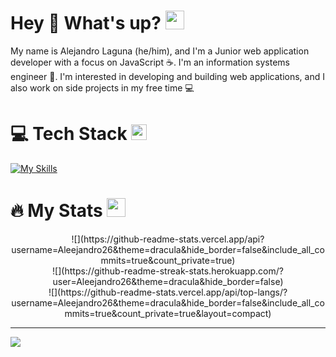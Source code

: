 # Hey 👋 What's up? <img src="https://media.giphy.com/media/WUlplcMpOCEmTGBtBW/giphy.gif" width="30">
My name is Alejandro Laguna (he/him), and I'm a Junior web application developer with a focus on JavaScript ☕. I'm an information systems engineer 🦾. I'm interested in developing and building web applications, and I also work on side projects in my free time 💻

# 💻 Tech Stack <img src="https://media2.giphy.com/media/QssGEmpkyEOhBCb7e1/giphy.gif?cid=ecf05e47a0n3gi1bfqntqmob8g9aid1oyj2wr3ds3mg700bl&rid=giphy.gif" width ="25">
[![My Skills](https://skillicons.dev/icons?i=html,css,bootstrap,materialui,javascript,typescript,git,github,githubactions,webpack,npm,yarn,react,vite,redux,jest,graphql,nodejs,expressjs,mongodb,postgresql,prisma,firebase,docker,netlify,aws&theme=dark&perline=15)](https://skillicons.dev)
          
# 🔥 My Stats <img src="https://media.giphy.com/media/iY8CRBdQXODJSCERIr/giphy.gif" width="30px">
<p align="center">
          ![](https://github-readme-stats.vercel.app/api?username=Aleejandro26&theme=dracula&hide_border=false&include_all_commits=true&count_private=true)<br/>
          ![](https://github-readme-streak-stats.herokuapp.com/?user=Aleejandro26&theme=dracula&hide_border=false)<br/>
![](https://github-readme-stats.vercel.app/api/top-langs/?username=Aleejandro26&theme=dracula&hide_border=false&include_all_commits=true&count_private=true&layout=compact)      
</p>

---
[![](https://visitcount.itsvg.in/api?id=Aleejandro26&icon=3&color=3)](https://visitcount.itsvg.in)

<!-- Proudly created with GPRM ( https://gprm.itsvg.in ) -->
